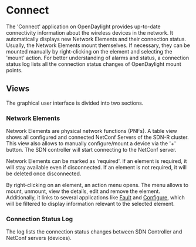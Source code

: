 # Connect

The 'Connect' application on OpenDaylight provides up-to-date connectivity information about the wireless devices in the network. It automatically displays new Network Elements and their connection status. Usually, the Network Elements mount themselves. If necessary, they can be mounted manually by right-clicking on the element and selecting the 'mount' action. For better understanding of alarms and status, a connection status log lists all the connection status changes of OpenDaylight mount points.

## Views

The graphical user interface is divided into two sections.

### Network Elements

Network Elements are physical network functions (PNFs). A table view shows all configured and connected NetConf Servers of the SDN-R cluster. This view also allows to manually configure/mount a device via the '+' button. The SDN controller will start connecting to the NetConf server.

Network Elements can be marked as 'required'. If an element is required, it will stay available even if disconnected. If an element is not required, it will be deleted once disconnected.

By right-clicking on an element, an action menu opens. The menu allows to mount, unmount, view the details, edit and remove the element. Additionally, it links to several applications like [Fault](pnfFault.html) and [Configure](pnfConfig.html), which will be filtered to display information relevant to the selected element.


### Connection Status Log

The log lists the connection status changes between SDN Controller and NetConf servers (devices).
